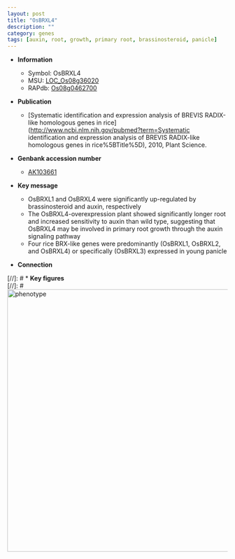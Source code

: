 ```yaml
---
layout: post
title: "OsBRXL4"
description: ""
category: genes
tags: [auxin, root, growth, primary root, brassinosteroid, panicle]
---
```


* **Information**  
    + Symbol: OsBRXL4  
    + MSU: [LOC_Os08g36020](http://rice.plantbiology.msu.edu/cgi-bin/ORF_infopage.cgi?orf=LOC_Os08g36020)  
    + RAPdb: [Os08g0462700](http://rapdb.dna.affrc.go.jp/viewer/gbrowse_details/irgsp1?name=Os08g0462700)  

* **Publication**  
    + [Systematic identification and expression analysis of BREVIS RADIX-like homologous genes in rice](http://www.ncbi.nlm.nih.gov/pubmed?term=Systematic identification and expression analysis of BREVIS RADIX-like homologous genes in rice%5BTitle%5D), 2010, Plant Science.

* **Genbank accession number**  
    + [AK103661](http://www.ncbi.nlm.nih.gov/nuccore/AK103661)

* **Key message**  
    + OsBRXL1 and OsBRXL4 were significantly up-regulated by brassinosteroid and auxin, respectively
    + The OsBRXL4-overexpression plant showed significantly longer root and increased sensitivity to auxin than wild type, suggesting that OsBRXL4 may be involved in primary root growth through the auxin signaling pathway
    + Four rice BRX-like genes were predominantly (OsBRXL1, OsBRXL2, and OsBRXL4) or specifically (OsBRXL3) expressed in young panicle

* **Connection**  

[//]: # * **Key figures**  
[//]: # <img src="http://funRiceGenes.github.io/images/OsBRXL4.pheno.png" alt="phenotype"  style="width: 600px;"/>



